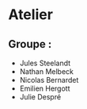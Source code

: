 # Atelier

## Groupe :

- Jules Steelandt
- Nathan Melbeck
- Nicolas Bernardet
- Emilien Hergott
- Julie Despré

